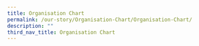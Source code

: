```yaml
---
title: Organisation Chart
permalink: /our-story/Organisation-Chart/Organisation-Chart/
description: ""
third_nav_title: Organisation Chart
---
```

